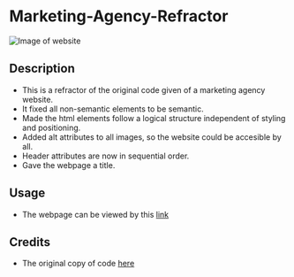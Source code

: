 # Marketing-Agency-Refractor

![Image of website](/assets/images/Horiseon%20Marketing%20Agency%20-%20Google%20Chrome%2011_16_2023%206_12_40%20PM.png?raw=true )

## Description

- This is a refractor of the original code given of a marketing agency website.
- It fixed all non-semantic elements to be semantic.
- Made the html elements follow a logical structure independent of styling and positioning.
- Added alt attributes to all images, so the website could be accesible by all.
- Header attributes are now in sequential order.
- Gave the webpage a title. 

## Usage

- The webpage can be viewed by this [link](https://noah-10.github.io/Marketing-Agency-Refractor/)

## Credits 

- The original copy of code [here](https://github.com/coding-boot-camp/urban-octo-telegram)

